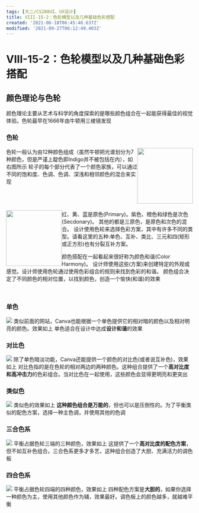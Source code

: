 ```yaml
---
tags: [大二/CS280UI、UX设计]
title: VIII-15-2：色轮模型以及几种基础色彩搭配
created: '2021-06-18T06:45:46.637Z'
modified: '2021-09-27T06:12:49.403Z'
---
```


# VIII-15-2：色轮模型以及几种基础色彩搭配

## 颜色理论与色轮
颜色理论主要从艺术与科学的角度探索的是哪些颜色组合在一起能获得最佳的视觉体验。色轮最早在1666年由牛顿用三棱镜发现

### 色轮
<img src="@attachment/Clipboard_2021-06-17-14-24-30.png"  width=150px  style="float: right;">
色轮一般认为由12种颜色组成（虽然牛顿把光谱划分为7种颜色，但是严谨上靛色即Indigo并不被包括在内），如右图所示
轮子的每个部分代表了一个颜色家族，可以通过不同的饱和度、色调、色调、深浅和相邻颜色的混合来实现
<br>
<br>
<br>
<br>
<br>
<img src="@attachment/Clipboard_2021-06-17-15-01-27.png"  width=150px  style="float: left;">
红、黄、蓝是原色(Primary)。紫色、橙色和绿色是次色(Secdonary)。
其他的都是三原色，是原色和次色的混合。
设计使用色轮来选择色彩方案，其中有许多不同的类型。请看这里的五种:单色、互补、类比、三元和四(矩形或正方形)也有分裂互补方案。

颜色搭配在一起看起来很好称为颜色和谐(Color Harmony)。
设计师使用这些(方案)来创建特定的外观或感觉。设计师使用色轮通过使用色彩组合的规则来找到色彩的和谐。
颜色组合决定了不同颜色的相对位置，以找到颜色，创造一个愉快(和谐)的效果

<br>

### 单色
![](@attachment/Clipboard_2021-06-18-14-34-42.png)
类似前面的网站，Canva也能根据一个单色提供它的相对暗的颜色以及相对明亮的颜色。效果如上
单色适合在设计中达成**设计和谐**的效果
### 对比色
![](@attachment/Clipboard_2021-06-18-14-34-55.png)
除了单色暗淡功能，Canva还能提供一个颜色的对比色(或者说互补色)，效果如上
对比色指的是在色轮的相对两边的两种颜色。这种组合提供了一个**高对比度和高冲击力**的色彩组合。当对比色在一起使用，这些颜色会显得更明亮和更突出
### 类似色
![](@attachment/Clipboard_2021-06-18-14-38-09.png)
类似色的效果如上
**这种颜色组合是万能的**，但也可以是压倒性的。为了平衡类似的配色方案，选择一种主色调，并使用其他的色调
### 三合色系
![](@attachment/Clipboard_2021-06-18-14-40-08.png)
平衡占据色轮三端的三种颜色，效果如上
这提供了一个**高对比度的配色方案**，但不如互补色组合。三合色系更多才多艺，这种组合创造了大胆、充满活力的调色板
### 四合色系
![](@attachment/Clipboard_2021-06-18-14-43-10.png)
平衡占据色轮四端的四种颜色，效果如上
四种配色方案是**大胆的**，如果你选择一种颜色为主，使用其他颜色作为辅，效果最好。调色板上的颜色越多，就越难平衡
